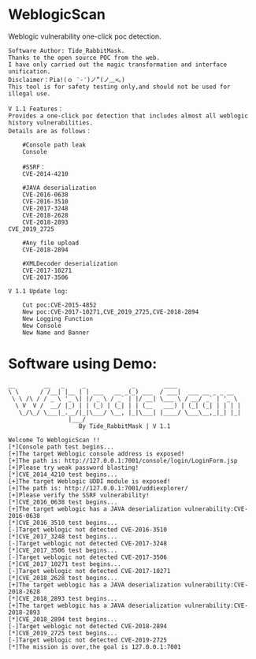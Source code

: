 # WeblogicScan
Weblogic vulnerability one-click poc detection.

	Software Author: Tide_RabbitMask.
	Thanks to the open source POC from the web.
	I have only carried out the magic transformation and interface unification.  
	Disclaimer：Pia!(ｏ ‵-′)ノ”(ノ﹏<。)
    This tool is for safety testing only,and should not be used for illegal use.
        
    V 1.1 Features：
    Provides a one-click poc detection that includes almost all weblogic history vulnerabilities.
    Details are as follows：
	
        #Console path leak
        Console  
        
        #SSRF：
        CVE-2014-4210      
        
        #JAVA deserialization
        CVE-2016-0638  
        CVE-2016-3510   
        CVE-2017-3248   
        CVE-2018-2628 
        CVE-2018-2893
	CVE_2019_2725		
        
        #Any file upload
        CVE-2018-2894   
        
        #XMLDecoder deserialization
        CVE-2017-10271 
        CVE-2017-3506
	
	V 1.1 Update log:
	
		Cut poc:CVE-2015-4852
		New poc:CVE-2017-10271,CVE_2019_2725,CVE-2018-2894
		New Logging Function
		New Console
		New Name and Banner
	
		
Software using Demo:	
=========================================================================
	__        __   _     _             _        ____
	\ \      / /__| |__ | | ___   __ _(_) ___  / ___|  ___ __ _ _ __
	 \ \ /\ / / _ \ '_ \| |/ _ \ / _` | |/ __| \___ \ / __/ _` | '_ \
	  \ V  V /  __/ |_) | | (_) | (_| | | (__   ___) | (_| (_| | | | |
	   \_/\_/ \___|_.__/|_|\___/ \__, |_|\___| |____/ \___\__,_|_| |_|
				     |___/
						By Tide_RabbitMask | V 1.1

	Welcome To WeblogicScan !!
	[*]Console path test begins...
	[+]The target Weblogic console address is exposed!
	[+]The path is: http://127.0.0.1:7001/console/login/LoginForm.jsp
	[+]Please try weak password blasting!
	[*]CVE_2014_4210 test begins...
	[+]The target Weblogic UDDI module is exposed!
	[+]The path is: http://127.0.0.1:7001/uddiexplorer/
	[+]Please verify the SSRF vulnerability!
	[*]CVE_2016_0638 test begins...
	[+]The target weblogic has a JAVA deserialization vulnerability:CVE-2016-0638
	[*]CVE_2016_3510 test begins...
	[-]Target weblogic not detected CVE-2016-3510
	[*]CVE_2017_3248 test begins...
	[-]Target weblogic not detected CVE-2017-3248
	[*]CVE_2017_3506 test begins...
	[-]Target weblogic not detected CVE-2017-3506
	[*]CVE_2017_10271 test begins...
	[-]Target weblogic not detected CVE-2017-10271
	[*]CVE_2018_2628 test begins...
	[+]The target weblogic has a JAVA deserialization vulnerability:CVE-2018-2628
	[*]CVE_2018_2893 test begins...
	[+]The target weblogic has a JAVA deserialization vulnerability:CVE-2018-2893
	[*]CVE_2018_2894 test begins...
	[-]Target weblogic not detected CVE-2018-2894
	[*]CVE_2019_2725 test begins...
	[-]Target weblogic not detected CVE-2019-2725
	[*]The mission is over,the goal is 127.0.0.1:7001
